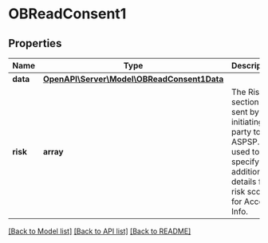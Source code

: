 # OBReadConsent1

## Properties
Name | Type | Description | Notes
------------ | ------------- | ------------- | -------------
**data** | [**OpenAPI\Server\Model\OBReadConsent1Data**](OBReadConsent1Data.md) |  | 
**risk** | **array** | The Risk section is sent by the initiating party to the ASPSP. It is used to specify additional details for risk scoring for Account Info. | 

[[Back to Model list]](../README.md#documentation-for-models) [[Back to API list]](../README.md#documentation-for-api-endpoints) [[Back to README]](../README.md)


